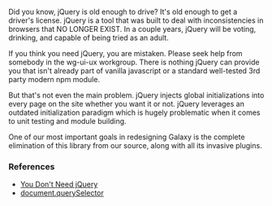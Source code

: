 Did you know, jQuery is old enough to drive? It's old enough to get a driver's license. jQuery is a
tool that was built to deal with inconsistencies in browsers that NO LONGER EXIST. In a couple
years, jQuery will be voting, drinking, and capable of being tried as an adult.

If you think you need jQuery, you are mistaken. Please seek help from somebody in the wg-ui-ux
workgroup. There is nothing jQuery can provide you that isn't already part of vanilla javascript or
a standard well-tested 3rd party modern npm module.

But that's not even the main problem. jQuery injects global initializations into every page on the
site whether you want it or not. jQuery leverages an outdated initialization paradigm which is
hugely problematic when it comes to unit testing and module building.

One of our most important goals in redesigning Galaxy is the complete elimination of this library
from our source, along with all its invasive plugins.

### References

- [You Don't Need jQuery](https://github.com/nefe/You-Dont-Need-jQuery)
- [document.querySelector](https://developer.mozilla.org/en-US/docs/Web/API/Document/querySelector)
